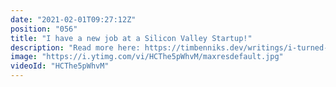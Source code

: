 ```yaml
---
date: "2021-02-01T09:27:12Z"
position: "056"
title: "I have a new job at a Silicon Valley Startup!"
description: "Read more here: https://timbenniks.dev/writings/i-turned-my-career-on-its-head/\n\n2021 is starting well! I have a new Job at a silicon valley startup. In this video I discuss what the job is, why I like it and also why I moved away from the safe career path I was on at Valtech.\n\nFollow me here:\nhttps://timbenniks.dev\nhttps://twitter.com/timbenniks\nhttps://buymeacoff.ee/timbenniks"
image: "https://i.ytimg.com/vi/HCThe5pWhvM/maxresdefault.jpg"
videoId: "HCThe5pWhvM"
---
```


